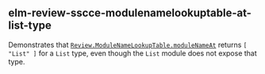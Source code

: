 ## elm-review-sscce-modulenamelookuptable-at-list-type

Demonstrates that [`Review.ModuleNameLookupTable.moduleNameAt`](https://dark.elm.dmy.fr/packages/jfmengels/elm-review/latest/Review-ModuleNameLookupTable#moduleNameAt)
returns `[ "List" ]` for a `List` type,
even though the `List` module does not expose that type.
